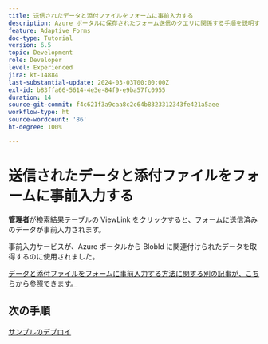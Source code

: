 ```yaml
---
title: 送信されたデータと添付ファイルをフォームに事前入力する
description: Azure ポータルに保存されたフォーム送信のクエリに関係する手順を説明するマルチパートチュートリアル
feature: Adaptive Forms
doc-type: Tutorial
version: 6.5
topic: Development
role: Developer
level: Experienced
jira: kt-14884
last-substantial-update: 2024-03-03T00:00:00Z
exl-id: b83ffa66-5614-4e3e-84f9-e9ba57fc0955
duration: 14
source-git-commit: f4c621f3a9caa8c2c64b8323312343fe421a5aee
workflow-type: ht
source-wordcount: '86'
ht-degree: 100%

---
```


# 送信されたデータと添付ファイルをフォームに事前入力する

**管理者**&#x200B;が検索結果テーブルの ViewLink をクリックすると、フォームに送信済みのデータが事前入力されます。

事前入力サービスが、Azure ポータルから BlobId に関連付けられたデータを取得するのに使用されました。

[データと添付ファイルをフォームに事前入力する方法に関する別の記事が、こちらから参照できます。](https://experienceleague.adobe.com/docs/experience-manager-learn/forms/prefill-form-with-data-attachments/introduction.html?lang=ja)

## 次の手順

[サンプルのデプロイ](./part5.md)
